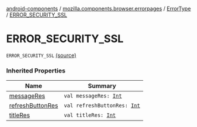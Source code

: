 [android-components](../../index.md) / [mozilla.components.browser.errorpages](../index.md) / [ErrorType](index.md) / [ERROR_SECURITY_SSL](./-e-r-r-o-r_-s-e-c-u-r-i-t-y_-s-s-l.md)

# ERROR_SECURITY_SSL

`ERROR_SECURITY_SSL` [(source)](https://github.com/mozilla-mobile/android-components/blob/master/components/browser/errorpages/src/main/java/mozilla/components/browser/errorpages/ErrorPages.kt#L79)

### Inherited Properties

| Name | Summary |
|---|---|
| [messageRes](message-res.md) | `val messageRes: `[`Int`](https://kotlinlang.org/api/latest/jvm/stdlib/kotlin/-int/index.html) |
| [refreshButtonRes](refresh-button-res.md) | `val refreshButtonRes: `[`Int`](https://kotlinlang.org/api/latest/jvm/stdlib/kotlin/-int/index.html) |
| [titleRes](title-res.md) | `val titleRes: `[`Int`](https://kotlinlang.org/api/latest/jvm/stdlib/kotlin/-int/index.html) |
